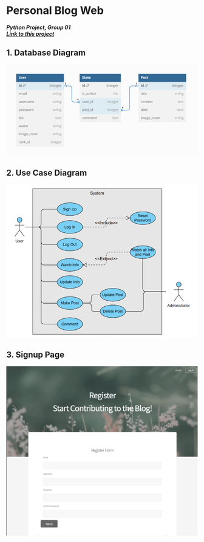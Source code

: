 # Personal Blog Web
***Python Project, Group 01***
<br>
***<a href="https://projectblogweb-python.onrender.com">Link to this project</a>***

## 1. Database Diagram
<img alt="database" src="images_in_README/database.png"/>

## 2. Use Case Diagram
<img alt="usercase" src="images_in_README/usecase.png"/>

## 3. Signup Page
<img alt="signup" src="images_in_README/signup.png"/>

